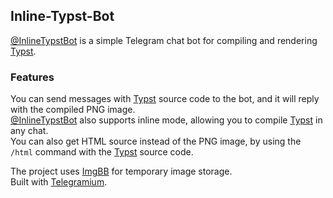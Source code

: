 ## Inline-Typst-Bot

[@InlineTypstBot](https://t.me/InlineTypstBot) is a simple Telegram chat bot for compiling and rendering [Typst](https://typst.app).    

### Features

You can send messages with [Typst](https://typst.app) source code to the bot, and it will reply with the compiled PNG image.   
[@InlineTypstBot](https://t.me/InlineTypstBot) also supports inline mode, allowing you to compile [Typst](https://typst.app) in any chat.   
You can also get HTML source instead of the PNG image, by using the ```/html``` command with the [Typst](https://typst.app) source code.    


The project uses [ImgBB](https://imgbb.com) for temporary image storage.    
Built with [Telegramium](https://github.com/apimorphism/telegramium).    
